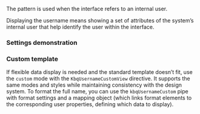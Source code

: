 The pattern is used when the interface refers to an internal user.

Displaying the username means showing a set of attributes of the system’s internal user that help identify the user within the interface.

<!-- example(username-overview) -->

### Settings demonstration

<!-- example(username-playground) -->

### Custom template

If flexible data display is needed and the standard template doesn’t fit, use the `custom` mode with the `KbqUsernameCustomView` directive.
It supports the same modes and styles while maintaining consistency with the design system.
To format the full name, you can use the `kbqUsernameCustom` pipe with format settings and a mapping object (which links format elements to the corresponding user properties, defining which data to display).

<!-- example(username-custom) -->

